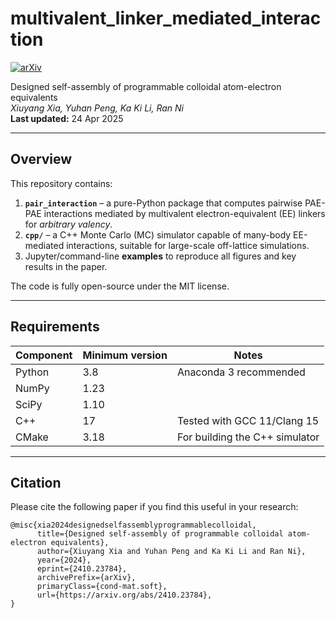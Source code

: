 # multivalent_linker_mediated_interaction
[![arXiv](https://img.shields.io/badge/arXiv-2410.23784-b31b1b.svg)](https://arxiv.org/abs/2410.23784)

Designed self-assembly of programmable colloidal atom-electron equivalents  
*Xiuyang Xia, Yuhan Peng, Ka Ki Li, Ran Ni*  
**Last updated:** 24 Apr 2025

---

## Overview
This repository contains:

1. **`pair_interaction`** – a pure-Python package that computes pairwise PAE-PAE interactions mediated by multivalent electron-equivalent (EE) linkers for *arbitrary valency*.
2. **`cpp/`** – a C++ Monte Carlo (MC) simulator capable of many-body EE-mediated interactions, suitable for large-scale off-lattice simulations.
3. Jupyter/command-line **examples** to reproduce all figures and key results in the paper.

The code is fully open-source under the MIT license.

---

## Requirements
| Component | Minimum version | Notes |
|-----------|-----------------|-------|
| Python    | 3.8             | Anaconda 3 recommended |
| NumPy     | 1.23            | |
| SciPy     | 1.10            | |
| C++       | 17              | Tested with GCC 11/Clang 15 |
| CMake     | 3.18            | For building the C++ simulator |

---

## Citation

Please cite the following paper if you find this useful in your research:
```
@misc{xia2024designedselfassemblyprogrammablecolloidal,
      title={Designed self-assembly of programmable colloidal atom-electron equivalents}, 
      author={Xiuyang Xia and Yuhan Peng and Ka Ki Li and Ran Ni},
      year={2024},
      eprint={2410.23784},
      archivePrefix={arXiv},
      primaryClass={cond-mat.soft},
      url={https://arxiv.org/abs/2410.23784}, 
}
```
